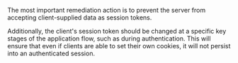 The most important remediation action is to prevent the server from
accepting client-supplied data as session tokens.

Additionally, the client's session token should be changed at a specific 
key stages of the application flow, such as during authentication. 
This will ensure that even if clients are able to set their own cookies, 
it will not persist into an authenticated session.